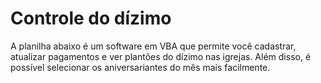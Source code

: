 # Controle do dízimo

A planilha abaixo é um software em VBA que permite você cadastrar, atualizar pagamentos e ver plantões do dízimo nas igrejas. Além disso, é possível selecionar os aniversariantes do mês mais facilmente.

